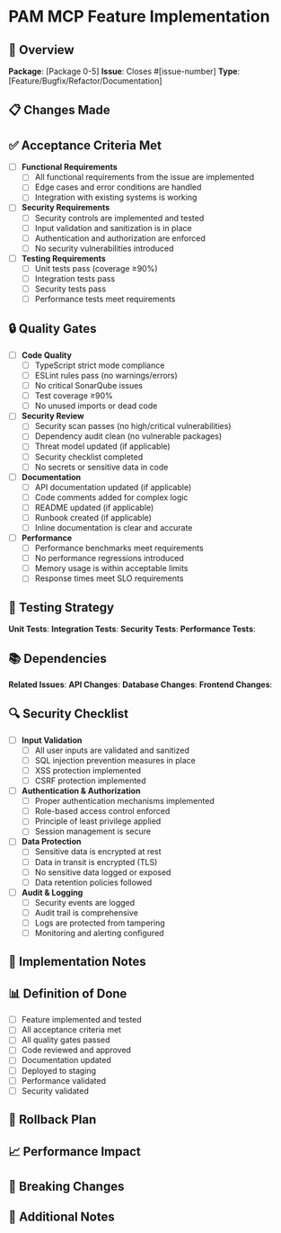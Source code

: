 # PAM MCP Feature Implementation

## 🎯 Overview
**Package**: [Package 0-5]
**Issue**: Closes #[issue-number]
**Type**: [Feature/Bugfix/Refactor/Documentation]

## 📋 Changes Made
<!-- Describe the changes implemented in this PR -->

## ✅ Acceptance Criteria Met
- [ ] **Functional Requirements**
  - [ ] All functional requirements from the issue are implemented
  - [ ] Edge cases and error conditions are handled
  - [ ] Integration with existing systems is working

- [ ] **Security Requirements**
  - [ ] Security controls are implemented and tested
  - [ ] Input validation and sanitization is in place
  - [ ] Authentication and authorization are enforced
  - [ ] No security vulnerabilities introduced

- [ ] **Testing Requirements**
  - [ ] Unit tests pass (coverage ≥90%)
  - [ ] Integration tests pass
  - [ ] Security tests pass
  - [ ] Performance tests meet requirements

## 🔒 Quality Gates
- [ ] **Code Quality**
  - [ ] TypeScript strict mode compliance
  - [ ] ESLint rules pass (no warnings/errors)
  - [ ] No critical SonarQube issues
  - [ ] Test coverage ≥90%
  - [ ] No unused imports or dead code

- [ ] **Security Review**
  - [ ] Security scan passes (no high/critical vulnerabilities)
  - [ ] Dependency audit clean (no vulnerable packages)
  - [ ] Threat model updated (if applicable)
  - [ ] Security checklist completed
  - [ ] No secrets or sensitive data in code

- [ ] **Documentation**
  - [ ] API documentation updated (if applicable)
  - [ ] Code comments added for complex logic
  - [ ] README updated (if applicable)
  - [ ] Runbook created (if applicable)
  - [ ] Inline documentation is clear and accurate

- [ ] **Performance**
  - [ ] Performance benchmarks meet requirements
  - [ ] No performance regressions introduced
  - [ ] Memory usage is within acceptable limits
  - [ ] Response times meet SLO requirements

## 🧪 Testing Strategy
**Unit Tests**: 
**Integration Tests**: 
**Security Tests**: 
**Performance Tests**: 

## 📚 Dependencies
**Related Issues**: 
**API Changes**: 
**Database Changes**: 
**Frontend Changes**: 

## 🔍 Security Checklist
- [ ] **Input Validation**
  - [ ] All user inputs are validated and sanitized
  - [ ] SQL injection prevention measures in place
  - [ ] XSS protection implemented
  - [ ] CSRF protection implemented

- [ ] **Authentication & Authorization**
  - [ ] Proper authentication mechanisms implemented
  - [ ] Role-based access control enforced
  - [ ] Principle of least privilege applied
  - [ ] Session management is secure

- [ ] **Data Protection**
  - [ ] Sensitive data is encrypted at rest
  - [ ] Data in transit is encrypted (TLS)
  - [ ] No sensitive data logged or exposed
  - [ ] Data retention policies followed

- [ ] **Audit & Logging**
  - [ ] Security events are logged
  - [ ] Audit trail is comprehensive
  - [ ] Logs are protected from tampering
  - [ ] Monitoring and alerting configured

## 🚀 Implementation Notes
<!-- Add implementation details, design decisions, trade-offs, etc. -->

## 📊 Definition of Done
- [ ] Feature implemented and tested
- [ ] All acceptance criteria met
- [ ] All quality gates passed
- [ ] Code reviewed and approved
- [ ] Documentation updated
- [ ] Deployed to staging
- [ ] Performance validated
- [ ] Security validated

## 🔄 Rollback Plan
<!-- Describe how to rollback these changes if needed -->

## 📈 Performance Impact
<!-- Describe any performance impact and mitigation strategies -->

## 🚨 Breaking Changes
<!-- List any breaking changes and migration steps -->

## 📝 Additional Notes
<!-- Any additional information, questions, or concerns -->

